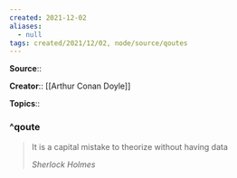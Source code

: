 ```yaml
---
created: 2021-12-02 
aliases:
  - null
tags: created/2021/12/02, node/source/qoutes
---
```


**Source**:: 

**Creator**:: [[Arthur Conan Doyle]]

**Topics**:: 

### ^qoute

> It is a capital mistake to theorize without having data
> 
> <cite>Sherlock Holmes</cite>
